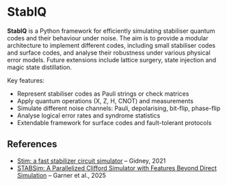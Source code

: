 # StablQ

**StablQ** is a Python framework for efficiently simulating stabiliser quantum codes and their behaviour under noise. The aim is to provide a modular architecture to implement different codes, including small stabiliser codes and surface codes, and analyse their robustness under various physical error models. Future extensions include lattice surgery, state injection and magic state distillation.

Key features:
- Represent stabiliser codes as Pauli strings or check matrices
- Apply quantum operations (X, Z, H, CNOT) and measurements
- Simulate different noise channels: Pauli, depolarising, bit-flip, phase-flip
- Analyse logical error rates and syndrome statistics
- Extendable framework for surface codes and fault-tolerant protocols


## References

- [Stim: a fast stabilizer circuit simulator](https://arxiv.org/abs/2103.02202) – Gidney, 2021
- [STABSim: A Parallelized Clifford Simulator with Features Beyond Direct Simulation](https://arxiv.org/abs/2507.03092) – Garner et al., 2025
